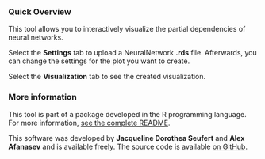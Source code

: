 ### Quick Overview

This tool allows you to interactively visualize the partial dependencies of neural networks.

Select the **<i class="fa fa-cog"></i> Settings** tab to upload a NeuralNetwork **.rds** file. 
Afterwards, you can change the settings for the plot you want to create.

Select the **<i class="fa fa-bar-chart"></i> Visualization** tab to see the created visualization. 

### More information

This tool is part of a package developed in the R programming language. For more information, <a target="_blank" href="https://github.com/AlexAfanasev/NeuralNetworkVisualization#readme" >see the complete README</a>.

This software was developed by **Jacqueline Dorothea Seufert** and **Alex Afanasev** and is available freely. The source code is available <a target="_blank" href="https://github.com/AlexAfanasev/NeuralNetworkVisualization">on GitHub</a>. 
